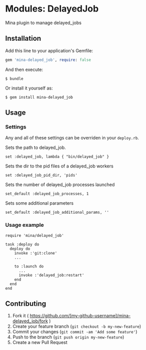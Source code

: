 # Modules: DelayedJob

Mina plugin to manage delayed_jobs

## Installation

Add this line to your application's Gemfile:

```ruby
gem 'mina-delayed_job', require: false
```

And then execute:

    $ bundle

Or install it yourself as:

    $ gem install mina-delayed_job

## Usage

### Settings
Any and all of these settings can be overriden in your `deploy.rb`.

Sets the path to delayed_job.

    set :delayed_job, lambda { "bin/delayed_job" }

Sets the dir to the pid files of a delayed_job workers

    set :delayed_job_pid_dir, 'pids'

Sets the number of delayed_job processes launched

    set_default :delayed_job_processes, 1

Sets some additional parameters

    set_default :delayed_job_additional_params, ''

### Usage example

    require 'mina/delayed_job'

    task :deploy do
      deploy do
        invoke :'git:clone'
        ...

        to :launch do
          ...
          invoke :'delayed_job:restart'
        end
      end
    end

## Contributing

1. Fork it ( https://github.com/[my-github-username]/mina-delayed_job/fork )
2. Create your feature branch (`git checkout -b my-new-feature`)
3. Commit your changes (`git commit -am 'Add some feature'`)
4. Push to the branch (`git push origin my-new-feature`)
5. Create a new Pull Request
